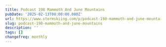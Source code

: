 ```yaml
---
title: Podcast 198 Mammoth And June Mountains
pubDate: '2025-02-13T00:00:00.000Z'
url: https://www.stormskiing.com/p/podcast-198-mammoth-and-june-mountains
slug: podcast-198-mammoth-and-june-mountains
description: ''
tags: []
changefreq: monthly
---
```


<!-- Add post content below -->
